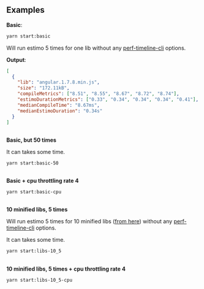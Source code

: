## Examples

**Basic**:

```sh
yarn start:basic
```

Will run estimo 5 times for one lib without any [perf-timeline-cli](https://github.com/CondeNast/perf-timeline-cli) options.

**Output**:

```json
[
  {
    "lib": "angular.1.7.8.min.js",
    "size": "172.11kB",
    "compileMetrics": ["8.51", "8.55", "8.67", "8.72", "8.74"],
    "estimoDurationMetrics": ["0.33", "0.34", "0.34", "0.34", "0.41"],
    "medianCompileTime": "8.67ms",
    "medianEstimoDuration": "0.34s"
  }
]
```

##

**Basic, but 50 times**

It can takes some time.

```sh
yarn start:basic-50
```

##

**Basic + cpu throttling rate 4**

```sh
yarn start:basic-cpu
```

##

**10 minified libs, 5 times**

Will run estimo 5 times for 10 minified libs ([from here](./libs/.gitkeep)) without any [perf-timeline-cli](https://github.com/CondeNast/perf-timeline-cli) options.

It can takes some time.

```sh
yarn start:libs-10_5
```

##

**10 minified libs, 5 times + cpu throttling rate 4**

```sh
yarn start:libs-10_5-cpu
```
